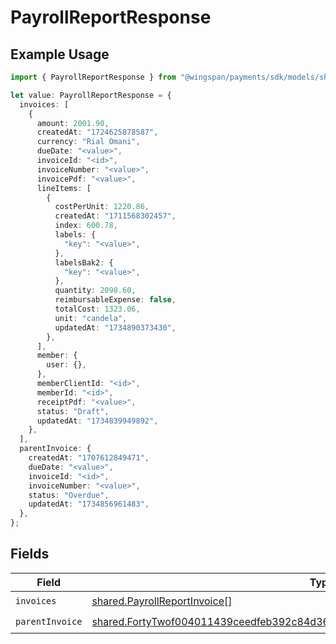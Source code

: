 # PayrollReportResponse

## Example Usage

```typescript
import { PayrollReportResponse } from "@wingspan/payments/sdk/models/shared";

let value: PayrollReportResponse = {
  invoices: [
    {
      amount: 2001.90,
      createdAt: "1724625878587",
      currency: "Rial Omani",
      dueDate: "<value>",
      invoiceId: "<id>",
      invoiceNumber: "<value>",
      invoicePdf: "<value>",
      lineItems: [
        {
          costPerUnit: 1220.86,
          createdAt: "1711568302457",
          index: 600.78,
          labels: {
            "key": "<value>",
          },
          labelsBak2: {
            "key": "<value>",
          },
          quantity: 2098.60,
          reimbursableExpense: false,
          totalCost: 1323.06,
          unit: "candela",
          updatedAt: "1734890373430",
        },
      ],
      member: {
        user: {},
      },
      memberClientId: "<id>",
      memberId: "<id>",
      receiptPdf: "<value>",
      status: "Draft",
      updatedAt: "1734839949892",
    },
  ],
  parentInvoice: {
    createdAt: "1707612849471",
    dueDate: "<value>",
    invoiceId: "<id>",
    invoiceNumber: "<value>",
    status: "Overdue",
    updatedAt: "1734856961483",
  },
};
```

## Fields

| Field                                                                                                                                                                                 | Type                                                                                                                                                                                  | Required                                                                                                                                                                              | Description                                                                                                                                                                           |
| ------------------------------------------------------------------------------------------------------------------------------------------------------------------------------------- | ------------------------------------------------------------------------------------------------------------------------------------------------------------------------------------- | ------------------------------------------------------------------------------------------------------------------------------------------------------------------------------------- | ------------------------------------------------------------------------------------------------------------------------------------------------------------------------------------- |
| `invoices`                                                                                                                                                                            | [shared.PayrollReportInvoice](../../../sdk/models/shared/payrollreportinvoice.md)[]                                                                                                   | :heavy_check_mark:                                                                                                                                                                    | N/A                                                                                                                                                                                   |
| `parentInvoice`                                                                                                                                                                       | [shared.FortyTwof004011439ceedfeb392c84d36ad40443a5a0446d1efa02369c56e930a1c07](../../../sdk/models/shared/fortytwof004011439ceedfeb392c84d36ad40443a5a0446d1efa02369c56e930a1c07.md) | :heavy_check_mark:                                                                                                                                                                    | N/A                                                                                                                                                                                   |